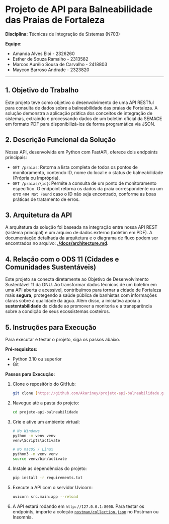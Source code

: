 # Projeto de API para Balneabilidade das Praias de Fortaleza

**Disciplina:** Técnicas de Integração de Sistemas (N703)

**Equipe:**
* Amanda Alves Eloi - 2326260
* Esther de Souza Ramalho - 2313582
* Marcos Aurélio Sousa de Carvalho - 2418803
* Maycon Barroso Andrade - 2323820

---

## 1. Objetivo do Trabalho

Este projeto teve como objetivo o desenvolvimento de uma API RESTful para consulta de dados sobre a balneabilidade das praias de Fortaleza. A solução demonstra a aplicação prática dos conceitos de integração de sistemas, extraindo e processando dados de um boletim oficial da SEMACE em formato PDF para disponibilizá-los de forma programática via JSON.

## 2. Descrição Funcional da Solução

Nossa API, desenvolvida em Python com FastAPI, oferece dois endpoints principais:

* `GET /praias`: Retorna a lista completa de todos os pontos de monitoramento, contendo ID, nome do local e o status de balneabilidade (Própria ou Imprópria).
* `GET /praias/{id}`: Permite a consulta de um ponto de monitoramento específico. O endpoint retorna os dados da praia correspondente ou um erro `404 Not Found` caso o ID não seja encontrado, conforme as boas práticas de tratamento de erros.

## 3. Arquitetura da API

A arquitetura da solução foi baseada na integração entre nossa API REST (sistema principal) e um arquivo de dados externo (boletim em PDF). A documentação detalhada da arquitetura e o diagrama de fluxo podem ser encontrados no arquivo: **[./docs/architecture.md](./docs/architecture.md)**.

## 4. Relação com o ODS 11 (Cidades e Comunidades Sustentáveis)

Este projeto se conecta diretamente ao Objetivo de Desenvolvimento Sustentável 11 da ONU. Ao transformar dados técnicos de um boletim em uma API aberta e acessível, contribuímos para tornar a cidade de Fortaleza mais **segura**, protegendo a saúde pública de banhistas com informações claras sobre a qualidade da água. Além disso, a iniciativa apoia a **sustentabilidade** da cidade ao promover a monitoria e a transparência sobre a condição de seus ecossistemas costeiros.

## 5. Instruções para Execução

Para executar e testar o projeto, siga os passos abaixo.

**Pré-requisitos:**
* Python 3.10 ou superior
* Git

**Passos para Execução:**
1.  Clone o repositório do GitHub:
    ```bash
    git clone [https://github.com/Akariney/projeto-api-balneabilidade.git](https://github.com/Akariney/projeto-api-balneabilidade.git)
    ```
2.  Navegue até a pasta do projeto:
    ```bash
    cd projeto-api-balneabilidade
    ```
3.  Crie e ative um ambiente virtual:
    ```bash
    # No Windows
    python -m venv venv
    venv\Scripts\activate

    # No macOS / Linux
    python3 -m venv venv
    source venv/bin/activate
    ```
4.  Instale as dependências do projeto:
    ```bash
    pip install -r requirements.txt
    ```
5.  Execute a API com o servidor Uvicorn:
    ```bash
    uvicorn src.main:app --reload
    ```
6.  A API estará rodando em `http://127.0.0.1:8000`. Para testar os endpoints, importe a coleção [`postman/collection.json`](./postman/collection.json) no Postman ou Insomnia.
